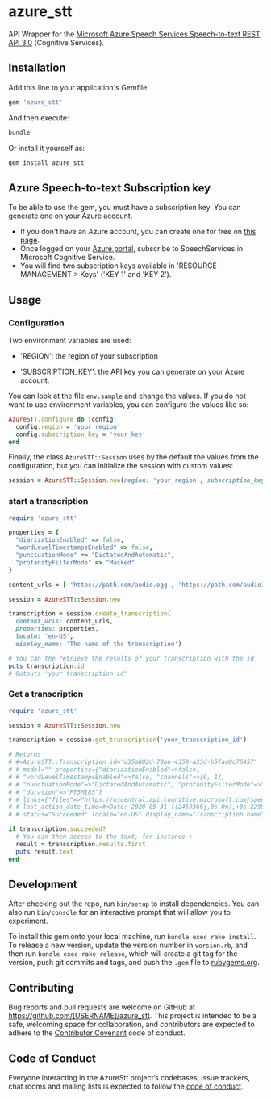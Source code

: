 # azure_stt
API Wrapper for the [Microsoft Azure Speech Services Speech-to-text REST API 3.0](https://docs.microsoft.com/en-us/azure/cognitive-services/speech-service/rest-speech-to-text) (Cognitive Services).

## Installation

Add this line to your application's Gemfile:

```ruby
gem 'azure_stt'
```

And then execute:

```bash
bundle
```

Or install it yourself as:

```bash
gem install azure_stt
```

## Azure Speech-to-text Subscription key

To be able to use the gem, you must have a subscription key.
You can generate one on your Azure account.

* If you don't have an Azure account, you can create one for free on [this page](https://azure.microsoft.com/en-us/free/).
* Once logged on your [Azure portal](https://portal.azure.com/), subscribe to SpeechServices in Microsoft Cognitive Service.
* You will find two subscription keys available in 'RESOURCE MANAGEMENT > Keys' ('KEY 1' and 'KEY 2').

## Usage

### Configuration

Two environment variables are used:

- 'REGION': the region of your subscription

- 'SUBSCRIPTION_KEY': the API key you can generate on your Azure account.

You can look at the file `env.sample` and change the values.
If you do not want to use environment variables, you can configure the values like so:

```ruby
AzureSTT.configure do |config|
  config.region = 'your_region'
  config.subscription_key = 'your_key'
end
```

Finally, the class `AzureSTT::Session` uses by the default the values from the configuration, but you can initialize the session with custom values:

```ruby
session = AzureSTT::Session.new(region: 'your_region', subscription_key: 'your_key')
```

### start a transcription

```ruby
require 'azure_stt'

properties = {
  "diarizationEnabled" => false,
  "wordLevelTimestampsEnabled" => false,
  "punctuationMode" => "DictatedAndAutomatic",
  "profanityFilterMode" => "Masked"
}

content_urls = [ 'https://path.com/audio.ogg', 'https://path.com/audio1.ogg']

session = AzureSTT::Session.new

transcription = session.create_transcription(
  content_urls: content_urls,
  properties: properties,
  locale: 'en-US',
  display_name: 'The name of the transcription')

# You can the retrieve the results of your transcription with the id
puts transcription.id
# Outputs 'your_transcription_id'

```

### Get a transcription

```ruby
require 'azure_stt'

session = AzureSTT::Session.new

transcription = session.get_transcription('your_transcription_id')

# Returns
# #<AzureSTT::Transcription id="d35a802d-70ae-4358-a35d-b5faa0c75457"
# # model="" properties={"diarizationEnabled"=>false,
# # "wordLevelTimestampsEnabled"=>false, "channels"=>[0, 1],
# # "punctuationMode"=>"DictatedAndAutomatic", "profanityFilterMode"=>"Masked",
# # "duration"=>"PT5M18S"}
# # links={"files"=>"https://uscentral.api.cognitive.microsoft.com/speechtotext/v3.0/transcriptions/d35a802d-70ae-4358-a35d-b5faa0c75457/files"}
# # last_action_date_time=#<Date: 2020-05-31 ((2459366j,0s,0n),+0s,2299161j)> created_date_time=#<Date: 2020-05-31 ((2459366j,0s,0n),+0s,2299161j)>
# # status="Succeeded" locale="en-US" display_name="Transcription name" files=[]>

if transcription.succeeded?
  # You can then access to the text, for instance :
  result = transcription.results.first
  puts result.text
end
```

## Development

After checking out the repo, run `bin/setup` to install dependencies. You can also run `bin/console` for an interactive prompt that will allow you to experiment.

To install this gem onto your local machine, run `bundle exec rake install`. To release a new version, update the version number in `version.rb`, and then run `bundle exec rake release`, which will create a git tag for the version, push git commits and tags, and push the `.gem` file to [rubygems.org](https://rubygems.org).

## Contributing

Bug reports and pull requests are welcome on GitHub at https://github.com/[USERNAME]/azure_stt. This project is intended to be a safe, welcoming space for collaboration, and contributors are expected to adhere to the [Contributor Covenant](http://contributor-covenant.org) code of conduct.

## Code of Conduct

Everyone interacting in the AzureStt project’s codebases, issue trackers, chat rooms and mailing lists is expected to follow the [code of conduct](https://github.com/[USERNAME]/azure_stt/blob/master/CODE_OF_CONDUCT.md).

